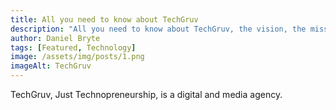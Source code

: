 ```yaml
---
title: All you need to know about TechGruv
description: "All you need to know about TechGruv, the vision, the mission, and goals. A company coming to bring relevant and high-quality updates insights on business and technology... "
author: Daniel Bryte
tags: [Featured, Technology]
image: /assets/img/posts/1.png
imageAlt: TechGruv
---
```


TechGruv, Just Technopreneurship, is a digital and media agency.


<!--EndFragment-->